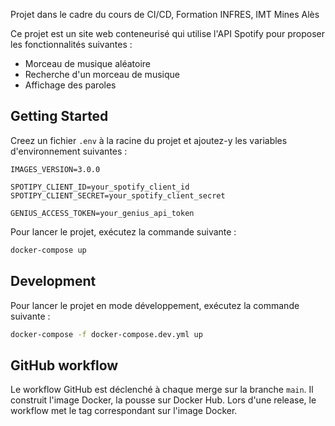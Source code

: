Projet dans le cadre du cours de CI/CD, Formation INFRES, IMT Mines Alès

Ce projet est un site web conteneurisé qui utilise l'API Spotify pour proposer les fonctionnalités suivantes :
- Morceau de musique aléatoire
- Recherche d'un morceau de musique
- Affichage des paroles

## Getting Started

Creez un fichier `.env` à la racine du projet et ajoutez-y les variables d'environnement suivantes :
```
IMAGES_VERSION=3.0.0

SPOTIPY_CLIENT_ID=your_spotify_client_id
SPOTIPY_CLIENT_SECRET=your_spotify_client_secret

GENIUS_ACCESS_TOKEN=your_genius_api_token
```

Pour lancer le projet, exécutez la commande suivante :
```bash
docker-compose up
```

## Development

Pour lancer le projet en mode développement, exécutez la commande suivante :
```bash
docker-compose -f docker-compose.dev.yml up
```

## GitHub workflow

Le workflow GitHub est déclenché à chaque merge sur la branche `main`. Il construit l'image Docker, la pousse sur Docker Hub.
Lors d'une release, le workflow met le tag correspondant sur l'image Docker.
